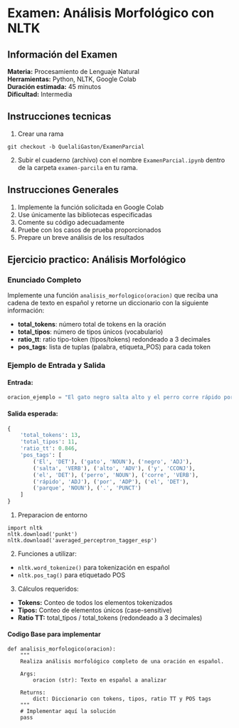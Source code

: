 # Examen: Análisis Morfológico con NLTK

## Información del Examen
**Materia:** Procesamiento de Lenguaje Natural  
**Herramientas:** Python, NLTK, Google Colab  
**Duración estimada:** 45 minutos  
**Dificultad:** Intermedia

## Instrucciones tecnicas
1. Crear una rama 
```
git checkout -b QuelaliGaston/ExamenParcial
```
2. Subir el cuaderno (archivo) con el nombre `ExamenParcial.ipynb` dentro de la carpeta `examen-parcila` en tu rama.

## Instrucciones Generales
1. Implemente la función solicitada en Google Colab
2. Use únicamente las bibliotecas especificadas
3. Comente su código adecuadamente
4. Pruebe con los casos de prueba proporcionados
5. Prepare un breve análisis de los resultados

## Ejercicio practico: Análisis Morfológico

### Enunciado Completo
Implemente una función `analisis_morfologico(oracion)` que reciba una cadena de texto en español y retorne un diccionario con la siguiente información:

- **total_tokens**: número total de tokens en la oración
- **total_tipos**: número de tipos únicos (vocabulario)
- **ratio_tt**: ratio tipo-token (tipos/tokens) redondeado a 3 decimales
- **pos_tags**: lista de tuplas (palabra, etiqueta_POS) para cada token

### Ejemplo de Entrada y Salida

#### Entrada:
```python
oracion_ejemplo = "El gato negro salta alto y el perro corre rápido por el parque."
```

#### Salida esperada:
```python
{
    'total_tokens': 13,
    'total_tipos': 11,
    'ratio_tt': 0.846,
    'pos_tags': [
        ('El', 'DET'), ('gato', 'NOUN'), ('negro', 'ADJ'), 
        ('salta', 'VERB'), ('alto', 'ADV'), ('y', 'CCONJ'),
        ('el', 'DET'), ('perro', 'NOUN'), ('corre', 'VERB'),
        ('rápido', 'ADJ'), ('por', 'ADP'), ('el', 'DET'),
        ('parque', 'NOUN'), ('.', 'PUNCT')
    ]
}
```

1. Preparacion de entorno
```
import nltk
nltk.download('punkt')
nltk.download('averaged_perceptron_tagger_esp')
```
2. Funciones a utilizar:
- `nltk.word_tokenize()` para tokenización en español
- `nltk.pos_tag()` para etiquetado POS

3. Cálculos requeridos:
- **Tokens:** Conteo de todos los elementos tokenizados
- **Tipos:** Conteo de elementos únicos (case-sensitive)
- **Ratio TT:** total_tipos / total_tokens (redondeado a 3 decimales)

#### Codigo Base para implementar
```
def analisis_morfologico(oracion):
    """
    Realiza análisis morfológico completo de una oración en español.
    
    Args:
        oracion (str): Texto en español a analizar
    
    Returns:
        dict: Diccionario con tokens, tipos, ratio TT y POS tags
    """
    # Implementar aquí la solución
    pass
```